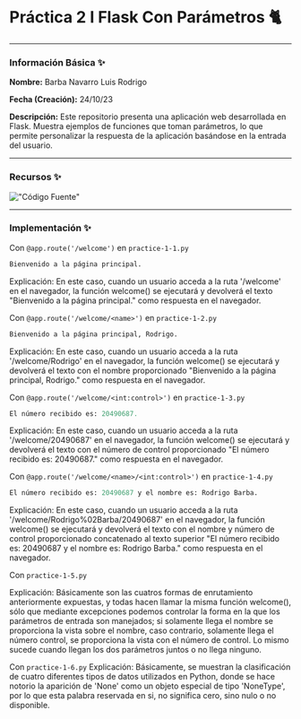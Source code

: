 # Práctica 2 I Flask Con Parámetros 🐈

---

### Información Básica ✨

**Nombre:** Barba Navarro Luis Rodrigo

**Fecha (Creación):** 24/10/23

**Descripción:** Este repositorio presenta una aplicación web desarrollada en Flask. Muestra ejemplos de funciones que toman parámetros, lo que permite personalizar la respuesta de la aplicación basándose en la entrada del usuario.

---

### Recursos ✨
!["Código Fuente"](https://i.imgur.com/7dNRhGt.png)

---
### Implementación ✨

Con `@app.route('/welcome')` en `practice-1-1.py`

```python
Bienvenido a la página principal.
```

Explicación: En este caso, cuando un usuario acceda a la ruta '/welcome' en el navegador, la función welcome() se ejecutará y devolverá el texto "Bienvenido a la página principal." como respuesta en el navegador.

Con `@app.route('/welcome/<name>')` en `practice-1-2.py`

```python
Bienvenido a la página principal, Rodrigo.
```

Explicación: En este caso, cuando un usuario acceda a la ruta '/welcome/Rodrigo' en el navegador, la función welcome() se ejecutará y devolverá el texto con el nombre proporcionado "Bienvenido a la página principal, Rodrigo." como respuesta en el navegador.

Con `@app.route('/welcome/<int:control>')` en `practice-1-3.py`

```python
El número recibido es: 20490687.
```

Explicación: En este caso, cuando un usuario acceda a la ruta '/welcome/20490687' en el navegador, la función welcome() se ejecutará y devolverá el texto con el número de control proporcionado "El número recibido es: 20490687." como respuesta en el navegador.

Con `@app.route('/welcome/<name>/<int:control>')` en `practice-1-4.py`

```python
El número recibido es: 20490687 y el nombre es: Rodrigo Barba.
```

Explicación: En este caso, cuando un usuario acceda a la ruta '/welcome/Rodrigo%02Barba/20490687' en el navegador, la función welcome() se ejecutará y devolverá el texto con el nombre y número de control proporcionado concatenado al texto superior "El número recibido es: 20490687 y el nombre es: Rodrigo Barba." como respuesta en el navegador.

Con `practice-1-5.py`

Explicación: Básicamente son las cuatros formas de enrutamiento anteriormente expuestas, y todas hacen llamar la misma función welcome(), sólo que mediante excepciones podemos controlar la forma en la que los parámetros de entrada son manejados; si solamente llega el nombre se proporciona la vista sobre el nombre, caso contrario, solamente llega el número control, se proporciona la vista con el número de control. Lo mismo sucede cuando llegan los dos parámetros juntos o no llega ninguno.

Con `practice-1-6.py`
Explicación: Básicamente, se muestran la clasificación de cuatro diferentes tipos de datos utilizados en Python, donde se hace notorio la aparición de 'None' como un objeto especial de tipo 'NoneType', por lo que esta palabra reservada en si, no significa cero, sino nulo o no disponible.
